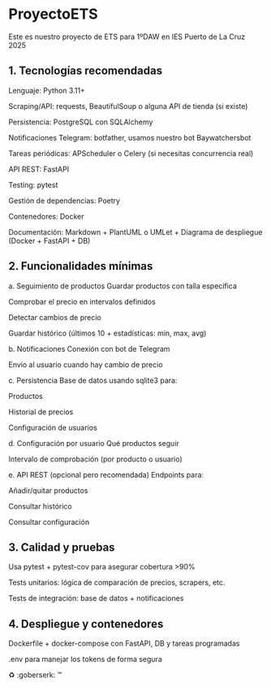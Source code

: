 # ProyectoETS
Este es nuestro proyecto de ETS para 1ºDAW en IES Puerto de La Cruz 2025

## 1. Tecnologías recomendadas
Lenguaje: Python 3.11+


Scraping/API: requests, BeautifulSoup o alguna API de tienda (si existe)


Persistencia: PostgreSQL con SQLAlchemy


Notificaciones Telegram: botfather, usamos nuestro bot Baywatchersbot


Tareas periódicas: APScheduler o Celery (si necesitas concurrencia real)


API REST: FastAPI


Testing: pytest


Gestión de dependencias: Poetry


Contenedores: Docker


Documentación: Markdown + PlantUML o UMLet + Diagrama de despliegue (Docker + FastAPI + DB)


## 2. Funcionalidades mínimas
a. 
Seguimiento de productos
Guardar productos con talla específica


Comprobar el precio en intervalos definidos


Detectar cambios de precio


Guardar histórico (últimos 10 + estadísticas: min, max, avg)


b. 
Notificaciones
Conexión con bot de Telegram


Envío al usuario cuando hay cambio de precio


c. 
Persistencia
Base de datos usando sqlite3 para:


Productos


Historial de precios


Configuración de usuarios


d. 
Configuración por usuario
Qué productos seguir


Intervalo de comprobación (por producto o usuario)


e. 
API REST (opcional pero recomendada)
Endpoints para:


Añadir/quitar productos


Consultar histórico


Consultar configuración



## 3. Calidad y pruebas
Usa pytest + pytest-cov para asegurar cobertura >90%


Tests unitarios: lógica de comparación de precios, scrapers, etc.


Tests de integración: base de datos + notificaciones



## 4. Despliegue y contenedores
Dockerfile + docker-compose con FastAPI, DB y tareas programadas


.env para manejar los tokens de forma segura


:recycle: :goberserk: :tm: